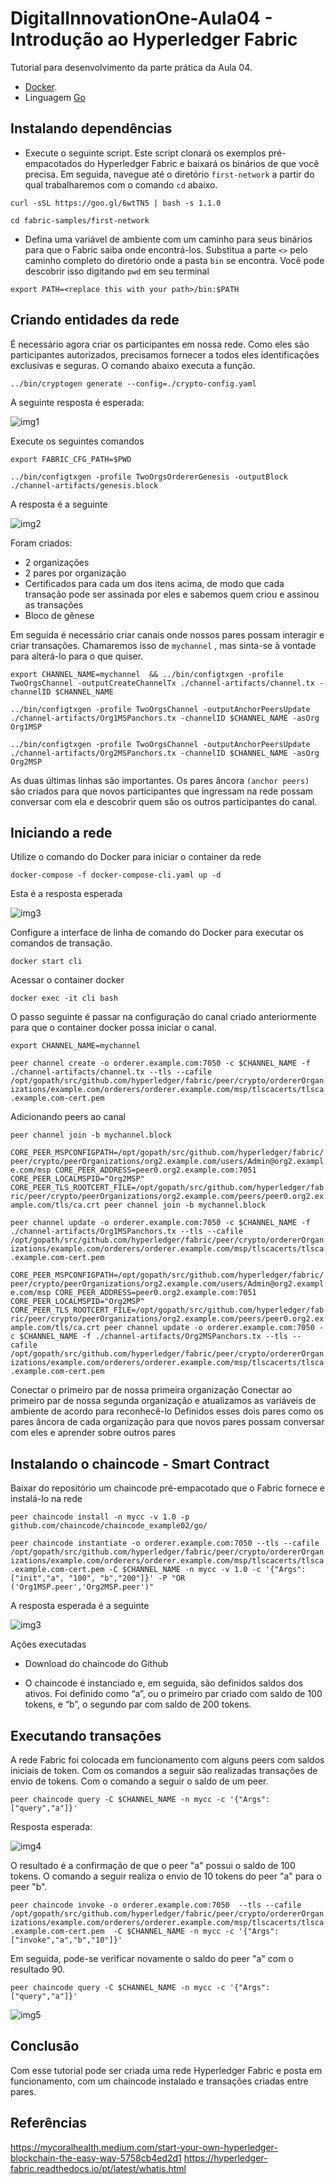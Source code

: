 # DigitalInnovationOne-Aula04 - Introdução ao Hyperledger Fabric

Tutorial para desenvolvimento da parte prática da Aula 04.

* [Docker](https://docs.docker.com/get-docker/).
* Linguagem [Go](https://golang.org/)

## Instalando dependências

* Execute o seguinte script. Este script clonará os exemplos pré-empacotados do Hyperledger Fabric e baixará os binários de que você precisa. 
Em seguida, navegue até o diretório ```first-network``` a partir do qual trabalharemos com o comando ```cd``` abaixo.

```curl -sSL https://goo.gl/6wtTN5 | bash -s 1.1.0```  

```cd fabric-samples/first-network```


* Defina uma variável de ambiente com um caminho para seus binários para que o Fabric saiba onde encontrá-los. 
Substitua a parte ```<>``` pelo caminho completo do diretório onde a pasta ```bin``` se encontra. 
Você pode descobrir isso digitando ```pwd``` em seu terminal

```export PATH=<replace this with your path>/bin:$PATH```

## Criando entidades da rede

É necessário agora criar os participantes em nossa rede. Como eles são participantes autorizados, precisamos fornecer a todos eles identificações exclusivas e seguras. O comando abaixo
executa a função.

```../bin/cryptogen generate --config=./crypto-config.yaml```

A seguinte resposta é esperada:


 ![img1](https://miro.medium.com/max/223/1*-fWIivkBt1PNJmf6LWvPZg.png)

Execute os seguintes comandos

```export FABRIC_CFG_PATH=$PWD```   

```../bin/configtxgen -profile TwoOrgsOrdererGenesis -outputBlock ./channel-artifacts/genesis.block```

A resposta é a seguinte

 ![img2](https://miro.medium.com/max/700/1*tjrs6d06rszMWm0kybM-EQ.png)

Foram criados:   
 - 2 organizações   
 - 2 pares por organização   
 - Certificados para cada um dos itens acima, de modo que cada transação pode ser assinada por eles e sabemos quem criou e assinou as transações   
 - Bloco de gênese   

Em seguida é necessário criar canais onde nossos pares possam interagir e criar transações. Chamaremos isso de ```mychannel``` , mas sinta-se à vontade para alterá-lo para o que quiser.

```export CHANNEL_NAME=mychannel  && ../bin/configtxgen -profile TwoOrgsChannel -outputCreateChannelTx ./channel-artifacts/channel.tx -channelID $CHANNEL_NAME```   

```../bin/configtxgen -profile TwoOrgsChannel -outputAnchorPeersUpdate ./channel-artifacts/Org1MSPanchors.tx -channelID $CHANNEL_NAME -asOrg Org1MSP```   

```../bin/configtxgen -profile TwoOrgsChannel -outputAnchorPeersUpdate ./channel-artifacts/Org2MSPanchors.tx -channelID $CHANNEL_NAME -asOrg Org2MSP``` 

As duas últimas linhas são importantes. Os pares âncora ```(anchor peers)``` são criados para que novos participantes que ingressam na rede possam conversar com ela e descobrir quem são os outros participantes do canal.

## Iniciando a rede

Utilize o comando do Docker para iniciar o container da rede

```docker-compose -f docker-compose-cli.yaml up -d```   

Esta é a resposta esperada

 ![img3](https://miro.medium.com/max/700/1*mSRCEpE6TuZatz74XUTiYQ.png)
 
 Configure a interface de linha de comando do Docker para executar os comandos de transação.
 
 ```docker start cli```
 
 Acessar o container docker
 
 ```docker exec -it cli bash```
 
 O passo seguinte é passar na configuração do canal criado anteriormente para que o container docker possa iniciar o canal.

```export CHANNEL_NAME=mychannel```   

```peer channel create -o orderer.example.com:7050 -c $CHANNEL_NAME -f ./channel-artifacts/channel.tx --tls --cafile /opt/gopath/src/github.com/hyperledger/fabric/peer/crypto/ordererOrganizations/example.com/orderers/orderer.example.com/msp/tlscacerts/tlsca.example.com-cert.pem```

Adicionando peers ao canal

```peer channel join -b mychannel.block```

```CORE_PEER_MSPCONFIGPATH=/opt/gopath/src/github.com/hyperledger/fabric/peer/crypto/peerOrganizations/org2.example.com/users/Admin@org2.example.com/msp CORE_PEER_ADDRESS=peer0.org2.example.com:7051 CORE_PEER_LOCALMSPID="Org2MSP" CORE_PEER_TLS_ROOTCERT_FILE=/opt/gopath/src/github.com/hyperledger/fabric/peer/crypto/peerOrganizations/org2.example.com/peers/peer0.org2.example.com/tls/ca.crt peer channel join -b mychannel.block```

```peer channel update -o orderer.example.com:7050 -c $CHANNEL_NAME -f ./channel-artifacts/Org1MSPanchors.tx --tls --cafile /opt/gopath/src/github.com/hyperledger/fabric/peer/crypto/ordererOrganizations/example.com/orderers/orderer.example.com/msp/tlscacerts/tlsca.example.com-cert.pem```

```CORE_PEER_MSPCONFIGPATH=/opt/gopath/src/github.com/hyperledger/fabric/peer/crypto/peerOrganizations/org2.example.com/users/Admin@org2.example.com/msp CORE_PEER_ADDRESS=peer0.org2.example.com:7051 CORE_PEER_LOCALMSPID="Org2MSP" CORE_PEER_TLS_ROOTCERT_FILE=/opt/gopath/src/github.com/hyperledger/fabric/peer/crypto/peerOrganizations/org2.example.com/peers/peer0.org2.example.com/tls/ca.crt peer channel update -o orderer.example.com:7050 -c $CHANNEL_NAME -f ./channel-artifacts/Org2MSPanchors.tx --tls --cafile /opt/gopath/src/github.com/hyperledger/fabric/peer/crypto/ordererOrganizations/example.com/orderers/orderer.example.com/msp/tlscacerts/tlsca.example.com-cert.pem```

Conectar o primeiro par de nossa primeira organização
Conectar ao primeiro par de nossa segunda organização e atualizamos as variáveis de ambiente de acordo para reconhecê-lo
Definidos esses dois pares como os pares âncora de cada organização para que novos pares possam conversar com eles e aprender sobre outros pares

## Instalando o chaincode - Smart Contract

Baixar do repositório um chaincode pré-empacotado que o Fabric fornece e instalá-lo na rede

```peer chaincode install -n mycc -v 1.0 -p github.com/chaincode/chaincode_example02/go/```

```peer chaincode instantiate -o orderer.example.com:7050 --tls --cafile /opt/gopath/src/github.com/hyperledger/fabric/peer/crypto/ordererOrganizations/example.com/orderers/orderer.example.com/msp/tlscacerts/tlsca.example.com-cert.pem -C $CHANNEL_NAME -n mycc -v 1.0 -c '{"Args":["init","a", "100", "b","200"]}' -P "OR ('Org1MSP.peer','Org2MSP.peer')"```

A resposta esperada é a seguinte

 ![img3](https://miro.medium.com/max/700/1*NFkhzjyGDqYumV2lqARpog.png)
 
 Ações executadas
 
 * Download do chaincode do Github
 
 * O chaincode é instanciado e, em seguida, são definidos saldos dos ativos. Foi definido como “a”, ou o primeiro par criado com saldo de 100 tokens, e “b”, o segundo par com saldo de 200 tokens.

## Executando transações

A rede Fabric foi colocada em funcionamento com alguns peers  com saldos iniciais de token. Com os comandos a seguir são realizadas transações de envio de tokens. Com o comando a seguir o saldo de um peer.

```peer chaincode query -C $CHANNEL_NAME -n mycc -c '{"Args":["query","a"]}'```

Resposta esperada:

![img4](https://miro.medium.com/max/700/1*uaz_4dR7vP3Eu66F6GKj4A.png)

O resultado é a confirmação de que o peer "a" possui o saldo de 100 tokens. O comando a seguir realiza o envio de 10 tokens do peer "a" para o peer "b".

```peer chaincode invoke -o orderer.example.com:7050  --tls --cafile /opt/gopath/src/github.com/hyperledger/fabric/peer/crypto/ordererOrganizations/example.com/orderers/orderer.example.com/msp/tlscacerts/tlsca.example.com-cert.pem  -C $CHANNEL_NAME -n mycc -c '{"Args":["invoke","a","b","10"]}'```


Em seguida, pode-se verificar novamente o saldo do peer "a" com o resultado 90.

```peer chaincode query -C $CHANNEL_NAME -n mycc -c '{"Args":["query","a"]}'```

![img5](https://miro.medium.com/max/700/1*4I14ed7veqyJmNfSCEf2Kw.png)

## Conclusão

Com esse tutorial pode ser criada uma rede Hyperledger Fabric e posta em funcionamento, com um chaincode instalado e transações criadas entre pares.

## Referências

https://mycoralhealth.medium.com/start-your-own-hyperledger-blockchain-the-easy-way-5758cb4ed2d1
https://hyperledger-fabric.readthedocs.io/pt/latest/whatis.html








